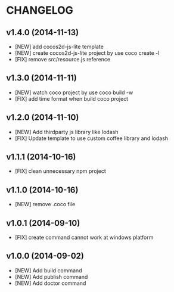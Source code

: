 CHANGELOG
=========

## v1.4.0 (2014-11-13)
* [NEW]   add cocos2d-js-lite template
* [NEW]   create cocos2d-js-lite project by use coco create -l
* [FIX]   remove src/resource.js reference

## v1.3.0 (2014-11-11)
* [NEW]   watch coco project by use coco build -w
* [FIX]   add time format when build coco project

## v1.2.0 (2014-11-10)
* [NEW]   Add thirdparty js library like lodash
* [FIX]   Update template to use custom coffee library and lodash

## v1.1.1 (2014-10-16)
* [FIX]   clean unnecessary npm project

## v1.1.0 (2014-10-16)
* [NEW]   remove .coco file

## v1.0.1 (2014-09-10)
* [FIX]   create command cannot work at windows platform

## v1.0.0 (2014-09-02)
* [NEW]   Add build command
* [NEW]   Add publish command
* [NEW]   Add doctor command
